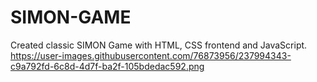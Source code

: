 # SIMON-GAME
Created classic SIMON Game with HTML, CSS frontend and JavaScript.
https://user-images.githubusercontent.com/76873956/237994343-c9a792fd-6c8d-4d7f-ba2f-105bdedac592.png
